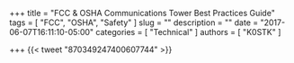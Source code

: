 +++
title = "FCC & OSHA Communications Tower Best Practices Guide"
tags = [ "FCC", "OSHA", "Safety" ]
slug = ""
description = ""
date = "2017-06-07T16:11:10-05:00"
categories = [ "Technical" ]
authors = [ "K0STK" ]

+++
{{< tweet "870349247400607744" >}}
<!--more-->
